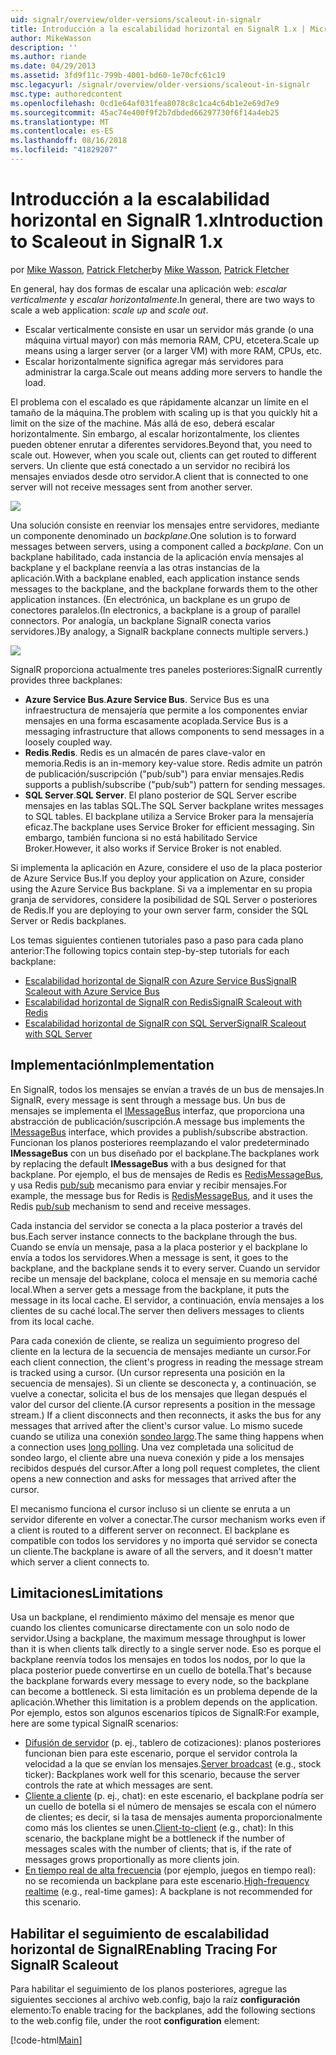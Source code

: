 ```yaml
---
uid: signalr/overview/older-versions/scaleout-in-signalr
title: Introducción a la escalabilidad horizontal en SignalR 1.x | Microsoft Docs
author: MikeWasson
description: ''
ms.author: riande
ms.date: 04/29/2013
ms.assetid: 3fd9f11c-799b-4001-bd60-1e70cfc61c19
msc.legacyurl: /signalr/overview/older-versions/scaleout-in-signalr
msc.type: authoredcontent
ms.openlocfilehash: 0cd1e64af031fea8078c8c1ca4c64b1e2e69d7e9
ms.sourcegitcommit: 45ac74e400f9f2b7dbded66297730f6f14a4eb25
ms.translationtype: MT
ms.contentlocale: es-ES
ms.lasthandoff: 08/16/2018
ms.locfileid: "41829207"
---
```

<a name="introduction-to-scaleout-in-signalr-1x"></a><span data-ttu-id="e0a44-102">Introducción a la escalabilidad horizontal en SignalR 1.x</span><span class="sxs-lookup"><span data-stu-id="e0a44-102">Introduction to Scaleout in SignalR 1.x</span></span>
====================
<span data-ttu-id="e0a44-103">por [Mike Wasson](https://github.com/MikeWasson), [Patrick Fletcher](https://github.com/pfletcher)</span><span class="sxs-lookup"><span data-stu-id="e0a44-103">by [Mike Wasson](https://github.com/MikeWasson), [Patrick Fletcher](https://github.com/pfletcher)</span></span>

<span data-ttu-id="e0a44-104">En general, hay dos formas de escalar una aplicación web: *escalar verticalmente* y *escalar horizontalmente*.</span><span class="sxs-lookup"><span data-stu-id="e0a44-104">In general, there are two ways to scale a web application: *scale up* and *scale out*.</span></span>

- <span data-ttu-id="e0a44-105">Escalar verticalmente consiste en usar un servidor más grande (o una máquina virtual mayor) con más memoria RAM, CPU, etcetera.</span><span class="sxs-lookup"><span data-stu-id="e0a44-105">Scale up means using a larger server (or a larger VM) with more RAM, CPUs, etc.</span></span>
- <span data-ttu-id="e0a44-106">Escalar horizontalmente significa agregar más servidores para administrar la carga.</span><span class="sxs-lookup"><span data-stu-id="e0a44-106">Scale out means adding more servers to handle the load.</span></span>

<span data-ttu-id="e0a44-107">El problema con el escalado es que rápidamente alcanzar un límite en el tamaño de la máquina.</span><span class="sxs-lookup"><span data-stu-id="e0a44-107">The problem with scaling up is that you quickly hit a limit on the size of the machine.</span></span> <span data-ttu-id="e0a44-108">Más allá de eso, deberá escalar horizontalmente. Sin embargo, al escalar horizontalmente, los clientes pueden obtener enrutar a diferentes servidores.</span><span class="sxs-lookup"><span data-stu-id="e0a44-108">Beyond that, you need to scale out. However, when you scale out, clients can get routed to different servers.</span></span> <span data-ttu-id="e0a44-109">Un cliente que está conectado a un servidor no recibirá los mensajes enviados desde otro servidor.</span><span class="sxs-lookup"><span data-stu-id="e0a44-109">A client that is connected to one server will not receive messages sent from another server.</span></span>

![](scaleout-in-signalr/_static/image1.png)

<span data-ttu-id="e0a44-110">Una solución consiste en reenviar los mensajes entre servidores, mediante un componente denominado un *backplane*.</span><span class="sxs-lookup"><span data-stu-id="e0a44-110">One solution is to forward messages between servers, using a component called a *backplane*.</span></span> <span data-ttu-id="e0a44-111">Con un backplane habilitado, cada instancia de la aplicación envía mensajes al backplane y el backplane reenvía a las otras instancias de la aplicación.</span><span class="sxs-lookup"><span data-stu-id="e0a44-111">With a backplane enabled, each application instance sends messages to the backplane, and the backplane forwards them to the other application instances.</span></span> <span data-ttu-id="e0a44-112">(En electrónica, un backplane es un grupo de conectores paralelos.</span><span class="sxs-lookup"><span data-stu-id="e0a44-112">(In electronics, a backplane is a group of parallel connectors.</span></span> <span data-ttu-id="e0a44-113">Por analogía, un backplane SignalR conecta varios servidores.)</span><span class="sxs-lookup"><span data-stu-id="e0a44-113">By analogy, a SignalR backplane connects multiple servers.)</span></span>

![](scaleout-in-signalr/_static/image2.png)

<span data-ttu-id="e0a44-114">SignalR proporciona actualmente tres paneles posteriores:</span><span class="sxs-lookup"><span data-stu-id="e0a44-114">SignalR currently provides three backplanes:</span></span>

- <span data-ttu-id="e0a44-115">**Azure Service Bus**.</span><span class="sxs-lookup"><span data-stu-id="e0a44-115">**Azure Service Bus**.</span></span> <span data-ttu-id="e0a44-116">Service Bus es una infraestructura de mensajería que permite a los componentes enviar mensajes en una forma escasamente acoplada.</span><span class="sxs-lookup"><span data-stu-id="e0a44-116">Service Bus is a messaging infrastructure that allows components to send messages in a loosely coupled way.</span></span>
- <span data-ttu-id="e0a44-117">**Redis**.</span><span class="sxs-lookup"><span data-stu-id="e0a44-117">**Redis**.</span></span> <span data-ttu-id="e0a44-118">Redis es un almacén de pares clave-valor en memoria.</span><span class="sxs-lookup"><span data-stu-id="e0a44-118">Redis is an in-memory key-value store.</span></span> <span data-ttu-id="e0a44-119">Redis admite un patrón de publicación/suscripción ("pub/sub") para enviar mensajes.</span><span class="sxs-lookup"><span data-stu-id="e0a44-119">Redis supports a publish/subscribe ("pub/sub") pattern for sending messages.</span></span>
- <span data-ttu-id="e0a44-120">**SQL Server**.</span><span class="sxs-lookup"><span data-stu-id="e0a44-120">**SQL Server**.</span></span> <span data-ttu-id="e0a44-121">El plano posterior de SQL Server escribe mensajes en las tablas SQL.</span><span class="sxs-lookup"><span data-stu-id="e0a44-121">The SQL Server backplane writes messages to SQL tables.</span></span> <span data-ttu-id="e0a44-122">El backplane utiliza a Service Broker para la mensajería eficaz.</span><span class="sxs-lookup"><span data-stu-id="e0a44-122">The backplane uses Service Broker for efficient messaging.</span></span> <span data-ttu-id="e0a44-123">Sin embargo, también funciona si no está habilitado Service Broker.</span><span class="sxs-lookup"><span data-stu-id="e0a44-123">However, it also works if Service Broker is not enabled.</span></span>

<span data-ttu-id="e0a44-124">Si implementa la aplicación en Azure, considere el uso de la placa posterior de Azure Service Bus.</span><span class="sxs-lookup"><span data-stu-id="e0a44-124">If you deploy your application on Azure, consider using the Azure Service Bus backplane.</span></span> <span data-ttu-id="e0a44-125">Si va a implementar en su propia granja de servidores, considere la posibilidad de SQL Server o posteriores de Redis.</span><span class="sxs-lookup"><span data-stu-id="e0a44-125">If you are deploying to your own server farm, consider the SQL Server or Redis backplanes.</span></span>

<span data-ttu-id="e0a44-126">Los temas siguientes contienen tutoriales paso a paso para cada plano anterior:</span><span class="sxs-lookup"><span data-stu-id="e0a44-126">The following topics contain step-by-step tutorials for each backplane:</span></span>

- [<span data-ttu-id="e0a44-127">Escalabilidad horizontal de SignalR con Azure Service Bus</span><span class="sxs-lookup"><span data-stu-id="e0a44-127">SignalR Scaleout with Azure Service Bus</span></span>](scaleout-with-windows-azure-service-bus.md)
- [<span data-ttu-id="e0a44-128">Escalabilidad horizontal de SignalR con Redis</span><span class="sxs-lookup"><span data-stu-id="e0a44-128">SignalR Scaleout with Redis</span></span>](scaleout-with-redis.md)
- [<span data-ttu-id="e0a44-129">Escalabilidad horizontal de SignalR con SQL Server</span><span class="sxs-lookup"><span data-stu-id="e0a44-129">SignalR Scaleout with SQL Server</span></span>](scaleout-with-sql-server.md)

## <a name="implementation"></a><span data-ttu-id="e0a44-130">Implementación</span><span class="sxs-lookup"><span data-stu-id="e0a44-130">Implementation</span></span>

<span data-ttu-id="e0a44-131">En SignalR, todos los mensajes se envían a través de un bus de mensajes.</span><span class="sxs-lookup"><span data-stu-id="e0a44-131">In SignalR, every message is sent through a message bus.</span></span> <span data-ttu-id="e0a44-132">Un bus de mensajes se implementa el [IMessageBus](https://msdn.microsoft.com/library/microsoft.aspnet.signalr.messaging.imessagebus(v=vs.100).aspx) interfaz, que proporciona una abstracción de publicación/suscripción.</span><span class="sxs-lookup"><span data-stu-id="e0a44-132">A message bus implements the [IMessageBus](https://msdn.microsoft.com/library/microsoft.aspnet.signalr.messaging.imessagebus(v=vs.100).aspx) interface, which provides a publish/subscribe abstraction.</span></span> <span data-ttu-id="e0a44-133">Funcionan los planos posteriores reemplazando el valor predeterminado **IMessageBus** con un bus diseñado por el backplane.</span><span class="sxs-lookup"><span data-stu-id="e0a44-133">The backplanes work by replacing the default **IMessageBus** with a bus designed for that backplane.</span></span> <span data-ttu-id="e0a44-134">Por ejemplo, el bus de mensajes de Redis es [RedisMessageBus](https://msdn.microsoft.com/library/microsoft.aspnet.signalr.redis.redismessagebus(v=vs.100).aspx), y usa Redis [pub/sub](http://redis.io/topics/pubsub) mecanismo para enviar y recibir mensajes.</span><span class="sxs-lookup"><span data-stu-id="e0a44-134">For example, the message bus for Redis is [RedisMessageBus](https://msdn.microsoft.com/library/microsoft.aspnet.signalr.redis.redismessagebus(v=vs.100).aspx), and it uses the Redis [pub/sub](http://redis.io/topics/pubsub) mechanism to send and receive messages.</span></span>

<span data-ttu-id="e0a44-135">Cada instancia del servidor se conecta a la placa posterior a través del bus.</span><span class="sxs-lookup"><span data-stu-id="e0a44-135">Each server instance connects to the backplane through the bus.</span></span> <span data-ttu-id="e0a44-136">Cuando se envía un mensaje, pasa a la placa posterior y el backplane lo envía a todos los servidores.</span><span class="sxs-lookup"><span data-stu-id="e0a44-136">When a message is sent, it goes to the backplane, and the backplane sends it to every server.</span></span> <span data-ttu-id="e0a44-137">Cuando un servidor recibe un mensaje del backplane, coloca el mensaje en su memoria caché local.</span><span class="sxs-lookup"><span data-stu-id="e0a44-137">When a server gets a message from the backplane, it puts the message in its local cache.</span></span> <span data-ttu-id="e0a44-138">El servidor, a continuación, envía mensajes a los clientes de su caché local.</span><span class="sxs-lookup"><span data-stu-id="e0a44-138">The server then delivers messages to clients from its local cache.</span></span>

<span data-ttu-id="e0a44-139">Para cada conexión de cliente, se realiza un seguimiento progreso del cliente en la lectura de la secuencia de mensajes mediante un cursor.</span><span class="sxs-lookup"><span data-stu-id="e0a44-139">For each client connection, the client's progress in reading the message stream is tracked using a cursor.</span></span> <span data-ttu-id="e0a44-140">(Un cursor representa una posición en la secuencia de mensajes). Si un cliente se desconecta y, a continuación, se vuelve a conectar, solicita el bus de los mensajes que llegan después el valor del cursor del cliente.</span><span class="sxs-lookup"><span data-stu-id="e0a44-140">(A cursor represents a position in the message stream.) If a client disconnects and then reconnects, it asks the bus for any messages that arrived after the client's cursor value.</span></span> <span data-ttu-id="e0a44-141">Lo mismo sucede cuando se utiliza una conexión [sondeo largo](../getting-started/introduction-to-signalr.md#transports).</span><span class="sxs-lookup"><span data-stu-id="e0a44-141">The same thing happens when a connection uses [long polling](../getting-started/introduction-to-signalr.md#transports).</span></span> <span data-ttu-id="e0a44-142">Una vez completada una solicitud de sondeo largo, el cliente abre una nueva conexión y pide a los mensajes recibidos después del cursor.</span><span class="sxs-lookup"><span data-stu-id="e0a44-142">After a long poll request completes, the client opens a new connection and asks for messages that arrived after the cursor.</span></span>

<span data-ttu-id="e0a44-143">El mecanismo funciona el cursor incluso si un cliente se enruta a un servidor diferente en volver a conectar.</span><span class="sxs-lookup"><span data-stu-id="e0a44-143">The cursor mechanism works even if a client is routed to a different server on reconnect.</span></span> <span data-ttu-id="e0a44-144">El backplane es compatible con todos los servidores y no importa qué servidor se conecta un cliente.</span><span class="sxs-lookup"><span data-stu-id="e0a44-144">The backplane is aware of all the servers, and it doesn't matter which server a client connects to.</span></span>

## <a name="limitations"></a><span data-ttu-id="e0a44-145">Limitaciones</span><span class="sxs-lookup"><span data-stu-id="e0a44-145">Limitations</span></span>

<span data-ttu-id="e0a44-146">Usa un backplane, el rendimiento máximo del mensaje es menor que cuando los clientes comunicarse directamente con un solo nodo de servidor.</span><span class="sxs-lookup"><span data-stu-id="e0a44-146">Using a backplane, the maximum message throughput is lower than it is when clients talk directly to a single server node.</span></span> <span data-ttu-id="e0a44-147">Eso es porque el backplane reenvía todos los mensajes en todos los nodos, por lo que la placa posterior puede convertirse en un cuello de botella.</span><span class="sxs-lookup"><span data-stu-id="e0a44-147">That's because the backplane forwards every message to every node, so the backplane can become a bottleneck.</span></span> <span data-ttu-id="e0a44-148">Si esta limitación es un problema depende de la aplicación.</span><span class="sxs-lookup"><span data-stu-id="e0a44-148">Whether this limitation is a problem depends on the application.</span></span> <span data-ttu-id="e0a44-149">Por ejemplo, estos son algunos escenarios típicos de SignalR:</span><span class="sxs-lookup"><span data-stu-id="e0a44-149">For example, here are some typical SignalR scenarios:</span></span>

- <span data-ttu-id="e0a44-150">[Difusión de servidor](tutorial-server-broadcast-with-aspnet-signalr.md) (p. ej., tablero de cotizaciones): planos posteriores funcionan bien para este escenario, porque el servidor controla la velocidad a la que se envían los mensajes.</span><span class="sxs-lookup"><span data-stu-id="e0a44-150">[Server broadcast](tutorial-server-broadcast-with-aspnet-signalr.md) (e.g., stock ticker): Backplanes work well for this scenario, because the server controls the rate at which messages are sent.</span></span>
- <span data-ttu-id="e0a44-151">[Cliente a cliente](tutorial-getting-started-with-signalr.md) (p. ej., chat): en este escenario, el backplane podría ser un cuello de botella si el número de mensajes se escala con el número de clientes; es decir, si la tasa de mensajes aumenta proporcionalmente como más los clientes se unen.</span><span class="sxs-lookup"><span data-stu-id="e0a44-151">[Client-to-client](tutorial-getting-started-with-signalr.md) (e.g., chat): In this scenario, the backplane might be a bottleneck if the number of messages scales with the number of clients; that is, if the rate of messages grows proportionally as more clients join.</span></span>
- <span data-ttu-id="e0a44-152">[En tiempo real de alta frecuencia](tutorial-high-frequency-realtime-with-signalr.md) (por ejemplo, juegos en tiempo real): no se recomienda un backplane para este escenario.</span><span class="sxs-lookup"><span data-stu-id="e0a44-152">[High-frequency realtime](tutorial-high-frequency-realtime-with-signalr.md) (e.g., real-time games): A backplane is not recommended for this scenario.</span></span>

## <a name="enabling-tracing-for-signalr-scaleout"></a><span data-ttu-id="e0a44-153">Habilitar el seguimiento de escalabilidad horizontal de SignalR</span><span class="sxs-lookup"><span data-stu-id="e0a44-153">Enabling Tracing For SignalR Scaleout</span></span>

<span data-ttu-id="e0a44-154">Para habilitar el seguimiento de los planos posteriores, agregue las siguientes secciones al archivo web.config, bajo la raíz **configuración** elemento:</span><span class="sxs-lookup"><span data-stu-id="e0a44-154">To enable tracing for the backplanes, add the following sections to the web.config file, under the root **configuration** element:</span></span>

[!code-html[Main](scaleout-in-signalr/samples/sample1.html)]
